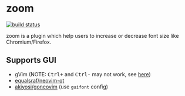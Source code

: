 # zoom

[![build status](https://github.com/zhmars/vim-zoom/workflows/build/badge.svg)](https://github.com/zhmars/vim-zoom/actions?query=workflow%3Abuild)

  zoom is a plugin which help users to increase or decrease font size like Chromium/Firefox.

## Supports GUI

- gVim (NOTE: <kbd>Ctrl</kbd><kbd>+</kbd> and <kbd>Ctrl</kbd><kbd>-</kbd> may not work, see [here](https://stackoverflow.com/questions/28334943/whats-the-plus-and-minus-key-symbol-in-vim))
- [equalsraf/neovim-qt](https://github.com/equalsraf/neovim-qt)
- [akiyosi/goneovim](https://github.com/akiyosi/goneovim) (use `guifont` config)
